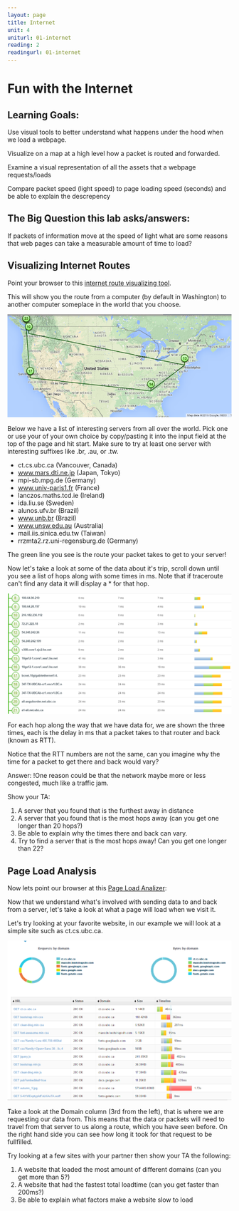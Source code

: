 ```yaml
---
layout: page
title: Internet
unit: 4
uniturl: 01-internet
reading: 2
readingurl: 01-internet
---
```



Fun with the Internet
=========================================

Learning Goals:
---------------
Use visual tools to better understand what happens under the hood when we load a webpage.

Visualize on a map at a high level how a packet is routed and forwarded.

Examine a visual representation of all the assets that a webpage requests/loads

Compare packet speed (light speed) to page loading speed (seconds) and be able to explain the descrepency

The Big Question this lab asks/answers:
---------------------------------------
If packets of information move at the speed of light what are some reasons that web pages can take a measurable amount of time to load?

Visualizing Internet Routes
---------------------------
Point your browser to this [internet route visualizing tool](http://www.monitis.com/traceroute/).

This will show you the route from a computer (by default in Washington) to another computer someplace in the world that you choose. 

![trace_route](trace_route.png)

Below we have a list of interesting servers from all over the world. Pick one or use your of your own choice by copy/pasting it into the input field at the top of the page and hit start. Make sure to try at least one server with interesting suffixes like .br, .au, or .tw.

* ct.cs.ubc.ca (Vancouver, Canada)
* www.mars.dti.ne.jp (Japan, Tokyo)
* mpi-sb.mpg.de (Germany)
* www.univ-paris1.fr (France)
* lanczos.maths.tcd.ie (Ireland)
* ida.liu.se (Sweden)
* alunos.ufv.br (Brazil)
* www.unb.br (Brazil)
* www.unsw.edu.au (Australia)
* mail.iis.sinica.edu.tw (Taiwan)
* rrzmta2.rz.uni-regensburg.de (Germany)

The green line you see is the route your packet takes to get to your server!

Now let's take a look at some of the data about it's trip, scroll down until you see a list of hops along with some times in ms.
Note that if traceroute can't find any data it will display a * for that hop.

![trace_info](route_table.png)

For each hop along the way that we have data for, we are shown the three times, each is the delay in ms that a packet takes to that router and back (known as RTT).

Notice that the RTT numbers are not the same, can you imagine why the time for a packet to get there and back would vary?

Answer:
!One reason could be that the network maybe more or less congested, much like a traffic jam.

Show your TA:

1. A server that you found that is the furthest away in distance
2. A server that you found that is the most hops away (can you get one longer than 20 hops?)
3. Be able to explain why the times there and back can vary.
4. Try to find a server that is the most hops away! Can you get one longer than 22?

Page Load Analysis
------------------

Now lets point our browser at this [Page Load Analizer](http://www.monitis.com/pageload/):

Now that we understand what's involved with sending data to and back from a server, let's take a look at what a page will load when we visit it.

Let's try looking at your favorite website, in our example we will look at a simple site such as ct.cs.ubc.ca. 

![simple_site](simple_site.png)

Take a look at the Domain column (3rd from the left), that is where we are requesting our data from.
This means that the data or packets will need to travel from that server to us along a route, which you have seen before.
On the right hand side you can see how long it took for that request to be fullfilled.

Try looking at a few sites with your partner then show your TA the following:

1. A website that loaded the most amount of different domains (can you get more than 5?)
2. A website that had the fastest total loadtime (can you get faster than 200ms?)
3. Be able to explain what factors make a website slow to load


